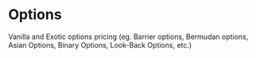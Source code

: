 # Options
Vanilla and Exotic options pricing (eg. Barrier options, Bermudan options, Asian Options, Binary Options, Look-Back Options, etc.)
